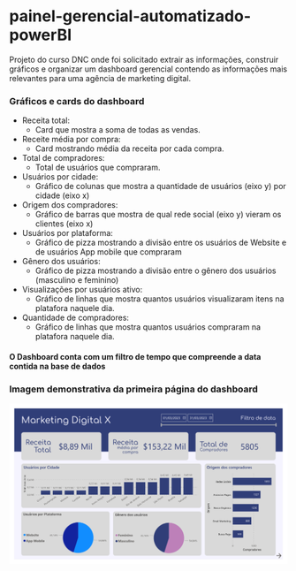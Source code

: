 # painel-gerencial-automatizado-powerBI

Projeto do curso DNC onde foi solicitado extrair as informações, construir gráficos e organizar um dashboard gerencial contendo as informações mais relevantes para uma agência de marketing digital.

### Gráficos e cards do dashboard
- Receita total:
  - Card que mostra a soma de todas as vendas.
- Receite média por compra:
  - Card mostrando média da receita por cada compra.
- Total de compradores:
  - Total de usuários que compraram.
- Usuários por cidade:
  - Gráfico de colunas que mostra a quantidade de usuários (eixo y) por cidade (eixo x)
- Origem dos compradores:
  - Gráfico de barras que mostra de qual rede social (eixo y) vieram os clientes (eixo x) 
- Usuários por plataforma:
  - Gráfico de pizza mostrando a divisão entre os usuários de Website e de usuários App mobile que compraram
- Gênero dos usuários:
  - Gráfico de pizza mostrando a divisão entre o gênero dos usuários (masculino e feminino)
- Visualizações por usuários ativo:
  - Gráfico de linhas que mostra quantos usuários visualizaram itens na platafora naquele dia.
- Quantidade de compradores:
  - Gráfico de linhas que mostra quantos usuários compraram na platafora naquele dia.

#### O Dashboard conta com um filtro de tempo que compreende a data contida na base de dados

 
 ### Imagem demonstrativa da primeira página do dashboard


![imagem de demonstração](https://github.com/guillerplr/painel-gerencial-automatizado-powerBI/blob/main/readme_img.png)
